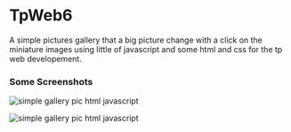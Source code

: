 # TpWeb6
A simple pictures gallery that a big picture change with a click on the miniature images using little of javascript and some html and css for the tp web developement.

### Some Screenshots


![simple gallery pic html javascript](https://cloud.githubusercontent.com/assets/24621701/25070212/96b6ff44-2290-11e7-82fe-cbea5d8f37c4.png)


![simple gallery pic html javascript](https://cloud.githubusercontent.com/assets/24621701/25070213/96cbc596-2290-11e7-801c-ee6c3575128c.png)

